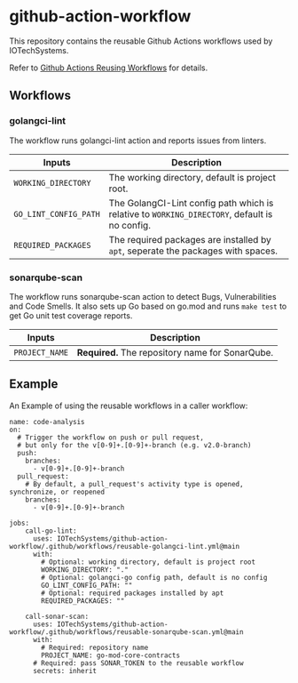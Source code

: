# github-action-workflow
This repository contains the reusable Github Actions workflows used by IOTechSystems.

Refer to [Github Actions Reusing Workflows](https://docs.github.com/en/actions/using-workflows/reusing-workflows) for details.


## Workflows

### golangci-lint 

The workflow runs golangci-lint action and reports issues from linters.

| Inputs | Description |
|--------|-------------|
| `WORKING_DIRECTORY` | The working directory, default is project root. |
| `GO_LINT_CONFIG_PATH` | The GolangCI-Lint config path which is relative to `WORKING_DIRECTORY`, default is no config. |
| `REQUIRED_PACKAGES` | The required packages are installed by `apt`, seperate the packages with spaces. |

### sonarqube-scan

The workflow runs sonarqube-scan action to detect Bugs, Vulnerabilities and Code Smells. It also sets up Go based on go.mod and runs `make test` to get Go unit test coverage reports.

| Inputs | Description |
|--------|-------------|
| `PROJECT_NAME` | **Required.** The repository name for SonarQube. |

## Example

An Example of using the reusable workflows in a caller workflow:

```
name: code-analysis
on:
  # Trigger the workflow on push or pull request,
  # but only for the v[0-9]+.[0-9]+-branch (e.g. v2.0-branch)
  push:
    branches:
      - v[0-9]+.[0-9]+-branch
  pull_request:
    # By default, a pull_request's activity type is opened, synchronize, or reopened
    branches:
      - v[0-9]+.[0-9]+-branch

jobs:
    call-go-lint:
      uses: IOTechSystems/github-action-workflow/.github/workflows/reusable-golangci-lint.yml@main
      with:
        # Optional: working directory, default is project root 
        WORKING_DIRECTORY: "."
        # Optional: golangci-go config path, default is no config
        GO_LINT_CONFIG_PATH: ""
        # Optional: required packages installed by apt
        REQUIRED_PACKAGES: ""
        
    call-sonar-scan:
      uses: IOTechSystems/github-action-workflow/.github/workflows/reusable-sonarqube-scan.yml@main
      with:
        # Required: repository name
        PROJECT_NAME: go-mod-core-contracts
      # Required: pass SONAR_TOKEN to the reusable workflow  
      secrets: inherit
```